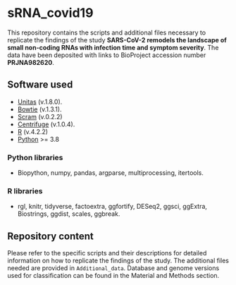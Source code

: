# sRNA_covid19 

This repository contains the scripts and additional files necessary to replicate the findings of the study **SARS-CoV-2 remodels the landscape of small non-coding RNAs with infection time and symptom severity**. The data have been deposited with links to BioProject accession number **PRJNA982620**. 

## Software used
* [Unitas](https://www.smallrnagroup.uni-mainz.de/software.html) (v.1.8.0).
* [Bowtie](https://bowtie-bio.sourceforge.net/index.shtml) (v.1.3.1).
* [Scram](https://sfletc.github.io/scram/) (v.0.2.2)
* [Centrifuge](https://ccb.jhu.edu/software/centrifuge/) (v.1.0.4).
* [R](https://www.r-project.org/) (v.4.2.2)
* [Python](https://www.python.org/) >= 3.8

### Python libraries
* Biopython, numpy, pandas, argparse, multiprocessing, itertools.
### R libraries
* rgl, knitr, tidyverse, factoextra, ggfortify, DESeq2, ggsci, ggExtra, Biostrings, ggdist, scales, ggbreak.

## Repository content
Please refer to the specific scripts and their descriptions for detailed information on how to replicate the findings of the study. The additional files needed are provided in `Additional_data`. Database and genome versions used for classification can be found in the Material and Methods section. 
